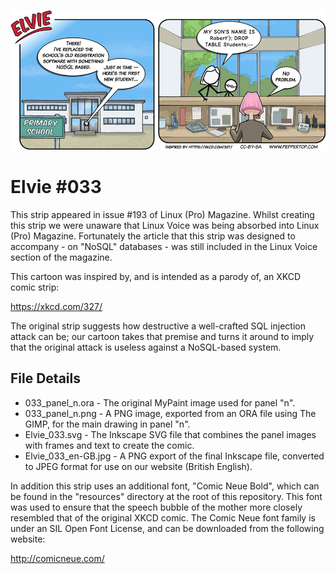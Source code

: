 ![Elvie comic strip #033](Elvie_033_en-GB.jpg)

Elvie #033
==========
This strip appeared in issue #193 of Linux (Pro) Magazine. Whilst creating this strip we were unaware that
Linux Voice was being absorbed into Linux (Pro) Magazine. Fortunately the article that this strip was designed
to accompany - on "NoSQL" databases - was still included in the Linux Voice section of the magazine.

This cartoon was inspired by, and is intended as a parody of, an XKCD comic strip:

https://xkcd.com/327/

The original strip suggests how destructive a well-crafted SQL injection attack can be; our cartoon takes that
premise and turns it around to imply that the original attack is useless against a NoSQL-based system.


File Details
------------
* 033_panel_n.ora     - The original MyPaint image used for panel "n".
* 033_panel_n.png     - A PNG image, exported from an ORA file using The GIMP, for the main drawing in panel "n".
* Elvie_033.svg       - The Inkscape SVG file that combines the panel images with frames and text to create the comic.
* Elvie_033_en-GB.jpg - A PNG export of the final Inkscape file, converted to JPEG format for use on our website (British English).


In addition this strip uses an additional font, "Comic Neue Bold", which can be found in the "resources"
directory at the root of this repository. This font was used to ensure that the speech bubble of the
mother more closely resembled that of the original XKCD comic. The Comic Neue font family is under an
SIL Open Font License, and can be downloaded from the following website:

http://comicneue.com/

